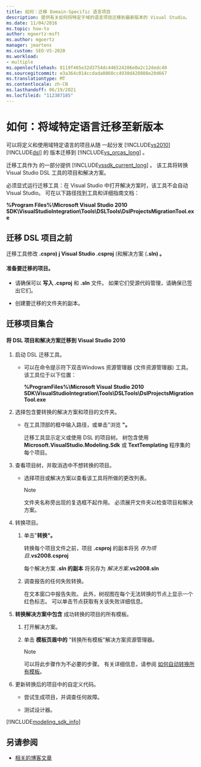```yaml
---
title: 如何：迁移 Domain-Specific 语言项目
description: 提供有关如何将特定于域的语言项目迁移到最新版本的 Visual Studio。
ms.date: 11/04/2016
ms.topic: how-to
author: mgoertz-msft
ms.author: mgoertz
manager: jmartens
ms.custom: SEO-VS-2020
ms.workload:
- multiple
ms.openlocfilehash: 8119f465e32d3754dc446524286e0a2c12dedc40
ms.sourcegitcommit: e3a364c014ccdada0860cc4930d428808e20d667
ms.translationtype: MT
ms.contentlocale: zh-CN
ms.lasthandoff: 06/19/2021
ms.locfileid: "112387185"
---
```

# <a name="how-to-migrate-a-domain-specific-language-to-a-new-version"></a>如何：将域特定语言迁移至新版本
可以将定义和使用域特定语言的项目从随 一起分发 [!INCLUDE[vs2010](../misc/includes/vs2010_md.md)] [!INCLUDE[dsl](../modeling/includes/dsl_md.md)] 的 版本迁移到 [!INCLUDE[vs_orcas_long](../debugger/includes/vs_orcas_long_md.md)] 。

 迁移工具作为 的一部分提供 [!INCLUDE[vssdk_current_long](../misc/includes/vssdk_current_long_md.md)] 。 该工具将转换Visual Studio DSL 工具的项目和解决方案。

 必须显式运行迁移工具：在 Visual Studio 中打开解决方案时，该工具不会自动Visual Studio。 可在以下路径找到工具和详细指南文档：

 **%Program Files%\Microsoft Visual Studio 2010 SDK\VisualStudioIntegration\Tools\DSLTools\DslProjectsMigrationTool.exe**

## <a name="before-you-migrate-your-dsl-projects"></a>迁移 DSL 项目之前
 迁移工具修改 **.cspro) j Visual Studio .csproj** (和解决方案 (**.sln) 。**

#### <a name="to-prepare-projects-for-migration"></a>准备要迁移的项目。

- 请确保可以 **写入 .csproj** 和 **.sln** 文件。 如果它们受源代码管理，请确保已签出它们。

- 创建要迁移的文件夹的副本。

## <a name="migrating-a-collection-of-projects"></a>迁移项目集合

#### <a name="to-migrate-dsl-projects-and-solutions-to-visual-studio-2010"></a>将 DSL 项目和解决方案迁移到 Visual Studio 2010

1. 启动 DSL 迁移工具。

   - 可以在命令提示符下双击Windows 资源管理器 (文件资源管理器) 工具。 该工具位于以下位置：

        **%ProgramFiles%\Microsoft Visual Studio 2010 SDK\VisualStudioIntegration\Tools\DSLTools\DslProjectsMigrationTool.exe**

2. 选择包含要转换的解决方案和项目的文件夹。

   - 在工具顶部的框中输入路径，或单击"浏览 **"。**

     迁移工具显示定义或使用 DSL 的项目树。 树包含使用 **Microsoft.VisualStudio.Modeling.Sdk** 或 **TextTemplating** 程序集的每个项目。

3. 查看项目树，并取消选中不想转换的项目。

   - 选择项目或解决方案以查看该工具将所做的更改列表。

       > [!NOTE]
       > 文件夹名称旁出现的复选框不起作用。 必须展开文件夹以检查项目和解决方案。

4. 转换项目。

   1. 单击"**转换"。**

        转换每个项目文件之前，项目 **.csproj** 的副本将另 _存为项目_**.vs2008.csproj**

        每个解决方案 **.sln 的副本** 将另存为 _解决方案_**.vs2008.sln**

   2. 调查报告的任何失败转换。

        在文本窗口中报告失败。 此外，树视图在每个无法转换的节点上显示一个红色标志。 可以单击节点获取有关该失败详细信息。

5. **转换解决方案中包含** 成功转换的项目的所有模板。

   1. 打开解决方案。

   2. 单击 **模板页眉中的** "转换所有模板"解决方案资源管理器。

       > [!NOTE]
       > 可以将此步骤作为不必要的步骤。 有关详细信息，请参阅 [如何自动转换所有模板](/previous-versions/visualstudio/visual-studio-2012/ff521399\(v\=vs.110\))。

6. 更新转换后的项目中的自定义代码。

   - 尝试生成项目，并调查任何故障。

   - 测试设计器。

[!INCLUDE[modeling_sdk_info](includes/modeling_sdk_info.md)]

## <a name="see-also"></a>另请参阅

- [相关的博客文章](https://devblogs.microsoft.com/devops/the-visual-studio-modeling-sdk-is-now-available-with-visual-studio-2017/)